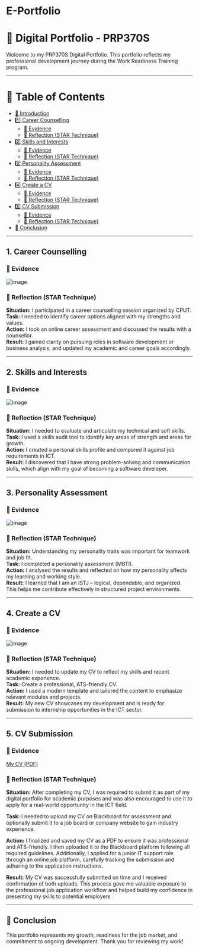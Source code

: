 # E-Portfolio
# 🌟 Digital Portfolio - PRP370S

Welcome to my PRP370S Digital Portfolio. This portfolio reflects my professional development journey during the Work Readiness Training program.

---
# 📑 Table of Contents

- [🌟 Introduction](#-introduction)
- [1️⃣ Career Counselling](#1-career-counselling)
  - [📄 Evidence](#-evidence)
  - [🌟 Reflection (STAR Technique)](#-reflection-star-technique)
- [2️⃣ Skills and Interests](#2-skills-and-interests)
  - [📄 Evidence](#-evidence-1)
  - [🌟 Reflection (STAR Technique)](#-reflection-star-technique-1)
- [3️⃣ Personality Assessment](#3-personality-assessment)
  - [📄 Evidence](#-evidence-2)
  - [🌟 Reflection (STAR Technique)](#-reflection-star-technique-2)
- [4️⃣ Create a CV](#4-create-a-cv)
  - [📄 Evidence](#-evidence-3)
  - [🌟 Reflection (STAR Technique)](#-reflection-star-technique-3)
- [5️⃣ CV Submission](#5-cv-submission)
  - [📄 Evidence](#-evidence-4)
  - [🌟 Reflection (STAR Technique)](#-reflection-star-technique-4)
- [🔗 Conclusion](#-conclusion)
  
---
## 1. Career Counselling

### 📄 Evidence
![image](https://github.com/user-attachments/assets/b08e9ec4-f133-492e-88fd-71fc9671fa66)



### 🌟 Reflection (STAR Technique)
**Situation:** I participated in a career counselling session organized by CPUT.  
**Task:** I needed to identify career options aligned with my strengths and values.  
**Action:** I took an online career assessment and discussed the results with a counsellor.  
**Result:** I gained clarity on pursuing roles in software development or business analysis, and updated my academic and career goals accordingly.

---

## 2. Skills and Interests

### 📄 Evidence
![image](https://github.com/user-attachments/assets/749907e2-b6a5-42b7-975e-2c29e3a733b1)



### 🌟 Reflection (STAR Technique)
**Situation:** I needed to evaluate and articulate my technical and soft skills.  
**Task:** I used a skills audit tool to identify key areas of strength and areas for growth.  
**Action:** I created a personal skills profile and compared it against job requirements in ICT.  
**Result:** I discovered that I have strong problem-solving and communication skills, which align with my goal of becoming a software developer.

---

## 3. Personality Assessment

### 📄 Evidence
![image](https://github.com/user-attachments/assets/f49feef0-82ac-4379-a50e-4950fd16b383)



### 🌟 Reflection (STAR Technique)
**Situation:** Understanding my personality traits was important for teamwork and job fit.  
**Task:** I completed a personality assessment (MBTI).  
**Action:** I analysed the results and reflected on how my personality affects my learning and working style.  
**Result:** I learned that I am an ISTJ – logical, dependable, and organized. This helps me contribute effectively in structured project environments.

---

## 4. Create a CV

### 📄 Evidence
![image](https://github.com/user-attachments/assets/95863459-6bd6-4217-aad2-4bc51e2c43e0)




### 🌟 Reflection (STAR Technique)
**Situation:** I needed to update my CV to reflect my skills and recent academic experience.  
**Task:** Create a professional, ATS-friendly CV.  
**Action:** I used a modern template and tailored the content to emphasize relevant modules and projects.  
**Result:** My new CV showcases my development and is ready for submission to internship opportunities in the ICT sector.

---

## 5. CV Submission

### 📄 Evidence
[My CV (PDF)](https://github.com/222705698/E-Portfolio/blob/main/Sinokholo%20Singazi%20Resume.pdf%20(1).pdf)

### 🌟 Reflection (STAR Technique)
**Situation:** After completing my CV, I was required to submit it as part of my digital portfolio for academic purposes and was also encouraged to use it to apply for a real-world opportunity in the ICT field.

**Task:** I needed to upload my CV on Blackboard for assessment and optionally submit it to a job board or company website to gain industry experience.

**Action:** I finalized and saved my CV as a PDF to ensure it was professional and ATS-friendly. I then uploaded it to the Blackboard platform following all required guidelines. Additionally, I applied for a junior IT support role through an online job platform, carefully tracking the submission and adhering to the application instructions.

**Result:** My CV was successfully submitted on time and I received confirmation of both uploads. This process gave me valuable exposure to the professional job application workflow and helped build my confidence in presenting my skills to potential employers

---

## 🔗 Conclusion
This portfolio represents my growth, readiness for the job market, and commitment to ongoing development. Thank you for reviewing my work!
